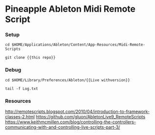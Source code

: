 # Pineapple Ableton Midi Remote Script
### Setup
```
cd $HOME/Applications/Ableton/Content/App-Resources/Midi-Remote-Scripts
```
```
git clone {{this repo}}
```

### Debug
```
cd $HOME/Library/Preferences/Ableton/{{Live withversion}}
```
```
tail -f Log.txt
```

### Resources
http://remotescripts.blogspot.com/2010/04/introduction-to-framework-classes-2.html
https://github.com/gluon/AbletonLive9_RemoteScripts
https://www.keithmcmillen.com/blog/controlling-the-controllers-communicating-with-and-controlling-live-scripts-part-3/
